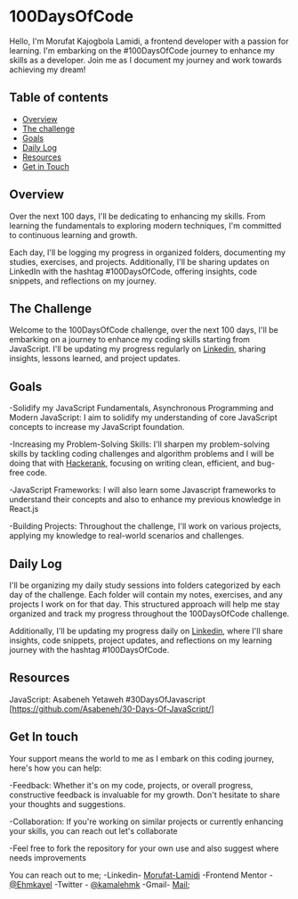 # 100DaysOfCode

Hello, I'm Morufat Kajogbola Lamidi, a frontend developer with a passion for learning. I'm embarking on the #100DaysOfCode journey to enhance my skills as a developer. Join me as I document my journey and work towards achieving my dream!

## Table of contents

- [Overview](#overview)
- [The challenge](#the-challenge)
- [Goals](#goals)
- [Daily Log](#daily-log)
- [Resources](#resources)
- [Get in Touch](#get-in-touch)

## Overview

Over the next 100 days, I'll be dedicating to enhancing my skills. From learning the fundamentals to exploring modern techniques, I'm committed to continuous learning and growth.

Each day, I'll be logging my progress in organized folders, documenting my studies, exercises, and projects. Additionally, I'll be sharing updates on LinkedIn with the hashtag #100DaysOfCode, offering insights, code snippets, and reflections on my journey.

## The Challenge

Welcome to the 100DaysOfCode challenge, over the next 100 days, I'll be embarking on a journey to enhance my coding skills starting from JavaScript. I'll be updating my progress regularly on [Linkedin](linkedin.com/in/morufat-lamidi/), sharing insights, lessons learned, and project updates.

## Goals

 -Solidify my  JavaScript Fundamentals, Asynchronous Programming and Modern JavaScript: I aim to solidify my understanding of core JavaScript concepts to increase my JavaScript foundation.

 -Increasing my Problem-Solving Skills: I'll sharpen my problem-solving skills by tackling coding challenges and algorithm problems and I will be doing that with [Hackerank](https://www.hackerrank.com/), focusing on writing clean, efficient, and bug-free code.

 -JavaScript Frameworks: I will also learn some Javascript frameworks to understand their concepts and also to enhance my previous knowledge in React.js

 -Building Projects: Throughout the challenge, I'll work on various projects, applying my knowledge to real-world scenarios and challenges.

## Daily Log

 I'll be organizing my daily study sessions into folders categorized by each day of the challenge. Each folder will contain my notes, exercises, and any projects I work on for that day. This structured approach will help me stay organized and track my progress throughout the 100DaysOfCode challenge.

 Additionally, I'll be updating my progress daily on [Linkedin](https://www.linkedin.com/in/morufat-lamidi/), where I'll share insights, code snippets, project updates, and reflections on my learning journey with the hashtag #100DaysOfCode.

## Resources

 JavaScript: Asabeneh Yetaweh #30DaysOfJavascript [https://github.com/Asabeneh/30-Days-Of-JavaScript/]

## Get In touch

 Your support means the world to me as I embark on this coding journey, here's how you can help:

 -Feedback: Whether it's on my code, projects, or overall progress, constructive feedback is invaluable for my growth. Don't hesitate to share your thoughts and suggestions.

 -Collaboration: If you're working on similar projects or currently enhancing your skills, you can reach out let's collaborate

 -Feel free to fork the repository for your own use and also suggest where needs improvements

 You can reach out to me;
 -Linkedin- [Morufat-Lamidi](https://linkedin.com/in/morufat-lamidi)
 -Frontend Mentor - [@Ehmkayel](https://www.frontendmentor.io/profile/Ehmkayel)
 -Twitter - [@kamalehmk](https://www.twitter.com/kamalehmk)
 -Gmail- [Mail](mailto:lamidimorufat0@gmail.com);
